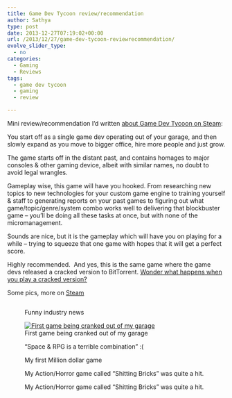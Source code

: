 ```yaml
---
title: Game Dev Tycoon review/recommendation
author: Sathya
type: post
date: 2013-12-27T07:19:02+00:00
url: /2013/12/27/game-dev-tycoon-reviewrecommendation/
evolve_slider_type:
  - no
categories:
  - Gaming
  - Reviews
tags:
  - game dev tycoon
  - gaming
  - review

---
```

Mini review/recommendation I&#8217;d written <a href="https://steamcommunity.com/id/sathyabhat/recommended/239820/" target="_blank">about Game Dev Tycoon on Steam</a>:

You start off as a single game dev operating out of your garage, and then slowly expand as you move to bigger office, hire more people and just grow.
  
The game starts off in the distant past, and contains homages to major consoles & other gaming device, albeit with similar names, no doubt to avoid legal wrangles.

Gameplay wise, this game will have you hooked. From researching new topics to new technologies for your custom game engine to training yourself & staff to generating reports on your past games to figuring out what game/topic/genre/system combo works well to delivering that blockbuster game &#8211; you&#8217;ll be doing all these tasks at once, but with none of the micromanagement.

Sounds are nice, but it is the gameplay which will have you on playing for a while &#8211; trying to squeeze that one game with hopes that it will get a perfect score.

Highly recommended.  And yes, this is the same game where the game devs released a cracked version to BitTorrent. <a href="https://sathyasays.com/2013/04/29/pirates-play-a-gamedev-simulator-go-bankrupt-because-of-piracy/" target="_blank">Wonder what happens when you play a cracked version?</a>

Some pics, more on <a href="https://steamcommunity.com/id/sathyabhat/screenshots/?appid=239820&sort=newestfirst&browsefilter=myfiles&view=grid" target="_blank">Steam</a><figure style="width: 1920px" class="wp-caption alignnone">

[<img class="alignnone" alt="" src="https://cloud-2.steampowered.com/ugc/705108571710577088/F0B7642499F84248BCEA5E82E4E743F0E7BC1760/"   />][1]<figcaption class="wp-caption-text">Funny industry news</figcaption></figure> <figure style="width: 1920px" class="wp-caption alignnone">[<img alt="First game being cranked out of my garage" src="https://cloud-4.steampowered.com/ugc/705108571710581744/D2458CBBA0AD0ADBFD96F7079B12A5C82566DB93/"   />][2]<figcaption class="wp-caption-text">First game being cranked out of my garage</figcaption></figure> <figure style="width: 1920px" class="wp-caption alignnone">[<img alt="" src="https://cloud-2.steampowered.com/ugc/705108571729316829/E91F36218E35F8C4F14ECFE86B47398866D8BF85/"   />][3]<figcaption class="wp-caption-text">&#8220;Space & RPG is a terrible combination&#8221; :(</figcaption></figure> <figure style="width: 1920px" class="wp-caption alignnone">[<img class="alignnone" alt="" src="https://cloud-3.steampowered.com/ugc/705108571710618170/A229A07390A3D5131DB69CC7A6BE051F6E47209A/"   />][4]<figcaption class="wp-caption-text">My first Million dollar game</figcaption></figure> <figure style="width: 1920px" class="wp-caption alignnone">[<img class="alignnone" alt="" src="https://cloud-4.steampowered.com/ugc/705108571745059598/C6CC907F161FFB81CA5C418F579BEE8222D6B467/"   />][5]<figcaption class="wp-caption-text">My Action/Horror game called &#8220;Shitting Bricks&#8221; was quite a hit.</figcaption></figure> <figure style="width: 1920px" class="wp-caption alignnone">[<img class="alignnone" alt="" src="https://cloud-3.steampowered.com/ugc/705108571745066095/DC5B76BF0E28D4A4195E11A8C1E056A307863B0B/"   />][6]<figcaption class="wp-caption-text">My Action/Horror game called &#8220;Shitting Bricks&#8221; was quite a hit.</figcaption></figure>

 [1]: https://steamcommunity.com/sharedfiles/filedetails/?id=202083853
 [2]: https://steamcommunity.com/sharedfiles/filedetails/?id=202083909
 [3]: https://steamcommunity.com/sharedfiles/filedetails/?id=202297909
 [4]: https://steamcommunity.com/sharedfiles/filedetails/?id=202084248
 [5]: https://steamcommunity.com/sharedfiles/filedetails/?id=202414048
 [6]: https://steamcommunity.com/sharedfiles/filedetails/?id=202414084
